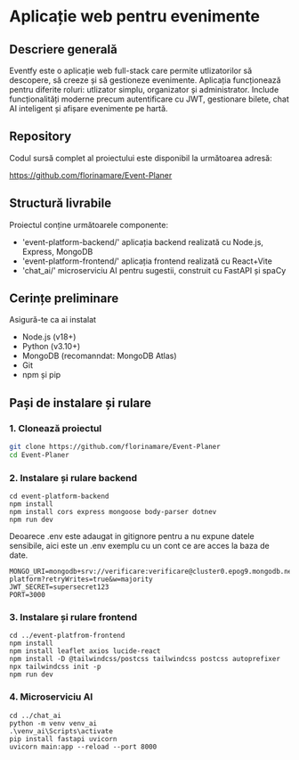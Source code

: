 # Aplicație web pentru evenimente
## Descriere generală
Eventfy este o aplicație web full-stack care permite utlizatorilor să descopere, să creeze și să gestioneze evenimente. Aplicația funcționează pentru diferite roluri: utlizator simplu, organizator și administrator. Include funcționalități moderne precum autentificare cu JWT, gestionare bilete, chat  AI inteligent și afișare evenimente pe hartă.

## Repository 
Codul sursă complet al proiectului este disponibil la următoarea adresă:

https://github.com/florinamare/Event-Planer

## Structură livrabile 

Proiectul conține următoarele componente:
- 'event-platform-backend/' aplicația backend realizată cu Node.js, Express, MongoDB
- 'event-platform-frontend/' aplicația frontend realizată cu React+Vite
- 'chat_ai/' microserviciu AI pentru sugestii, construit cu FastAPI și spaCy

## Cerințe preliminare
Asigură-te ca ai instalat
- Node.js (v18+)
- Python (v3.10+)
- MongoDB (recomanndat: MongoDB Atlas)
- Git
- npm și pip

## Pași de instalare și rulare

### 1. Clonează proiectul

```bash
git clone https://github.com/florinamare/Event-Planer
cd Event-Planer
```
### 2. Instalare și rulare backend 
```
cd event-platform-backend
npm install
npm install cors express mongoose body-parser dotnev
npm run dev
```

Deoarece .env este adaugat in gitignore pentru a nu expune datele sensibile, aici este un .env exemplu cu un cont ce are acces la baza de date.
```
MONGO_URI=mongodb+srv://verificare:verificare@cluster0.epog9.mongodb.net/event-platform?retryWrites=true&w=majority
JWT_SECRET=supersecret123
PORT=3000
```


### 3. Instalare și rulare frontend
```
cd ../event-platfrom-frontend
npm install
npm install leaflet axios lucide-react
npm install -D @tailwindcss/postcss tailwindcss postcss autoprefixer
npx tailwindcss init -p
npm run dev
```

### 4. Microserviciu AI
```
cd ../chat_ai
python -m venv venv_ai
.\venv_ai\Scripts\activate
pip install fastapi uvicorn
uvicorn main:app --reload --port 8000
```
